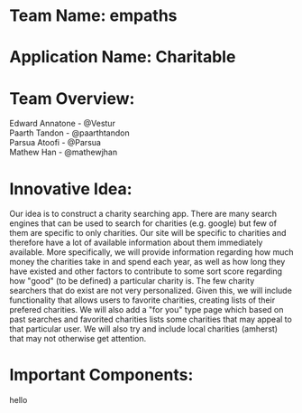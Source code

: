 # Team Name: empaths
# Application Name: Charitable
# Team Overview: 
Edward Annatone - @Vestur \
Paarth Tandon - @paarthtandon \
Parsua Atoofi - @Parsua \
Mathew Han - @mathewjhan
# Innovative Idea:
Our idea is to construct a charity searching app. There are many search engines that can be used to search for charities (e.g. google) but few of them are specific to only charities. Our site will be specific to charities and therefore have a lot of available information about them immediately available. More specifically, we will provide information regarding how much money the charities take in and spend each year, as well as how long they have existed and other factors to contribute to some sort score regarding how "good" (to be defined) a particular charity is. 
The few charity searchers that do exist are not very personalized. Given this, we will include functionality that allows users to favorite charities, creating lists of their prefered charities. We will also add a "for you" type page which based on past searches and favorited charities lists some charities that may appeal to that particular user. We will also try and include local charities (amherst) that may not otherwise get attention.
# Important Components:
hello
